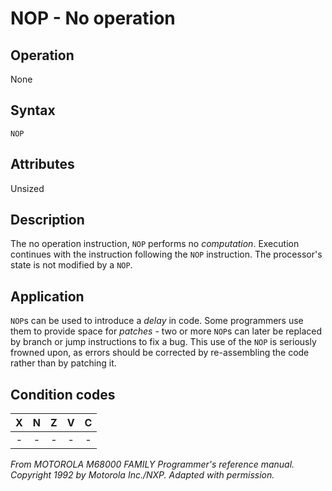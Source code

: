 # NOP - No operation

## Operation
None

## Syntax
```assembly
NOP
```

## Attributes
Unsized

## Description
The no operation instruction, `NOP` performs no *computation*. Execution continues with the instruction following the `NOP` instruction. The processor's state is not modified by a `NOP`.

## Application
`NOP`s can be used to introduce a *delay* in code. Some programmers use them to provide space for *patches* - two or more `NOP`s can later be replaced by branch or jump instructions to fix a bug. This use of the `NOP` is seriously frowned upon, as errors should be corrected by re-assembling the code rather than by patching it.

## Condition codes
| X | N | Z | V | C |
|:-:|:-:|:-:|:-:|:-:|
|-|-|-|-|-|

*From MOTOROLA M68000 FAMILY Programmer's reference manual. Copyright 1992 by Motorola Inc./NXP. Adapted with permission.*